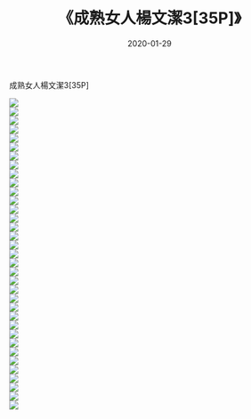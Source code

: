 ﻿---
layout: post
title:  《成熟女人楊文潔3[35P]》
date:   2020-01-29
img: http://pic.660000.xyz/1:/唯美/2020/成熟女人楊文潔3[35P]/000.jpg
categories: [美女, 清纯, 唯美]
---

成熟女人楊文潔3[35P]

  ![](http://pic.660000.xyz/1:/唯美/2020/成熟女人楊文潔3[35P]/001.jpg) <br> ![](http://pic.660000.xyz/1:/唯美/2020/成熟女人楊文潔3[35P]/002.jpg) <br> ![](http://pic.660000.xyz/1:/唯美/2020/成熟女人楊文潔3[35P]/003.jpg) <br> ![](http://pic.660000.xyz/1:/唯美/2020/成熟女人楊文潔3[35P]/004.jpg) <br> ![](http://pic.660000.xyz/1:/唯美/2020/成熟女人楊文潔3[35P]/005.jpg) <br> ![](http://pic.660000.xyz/1:/唯美/2020/成熟女人楊文潔3[35P]/006.jpg) <br> ![](http://pic.660000.xyz/1:/唯美/2020/成熟女人楊文潔3[35P]/007.jpg) <br> ![](http://pic.660000.xyz/1:/唯美/2020/成熟女人楊文潔3[35P]/008.jpg) <br> ![](http://pic.660000.xyz/1:/唯美/2020/成熟女人楊文潔3[35P]/009.jpg) <br> ![](http://pic.660000.xyz/1:/唯美/2020/成熟女人楊文潔3[35P]/010.jpg) <br> ![](http://pic.660000.xyz/1:/唯美/2020/成熟女人楊文潔3[35P]/011.jpg) <br> ![](http://pic.660000.xyz/1:/唯美/2020/成熟女人楊文潔3[35P]/012.jpg) <br> ![](http://pic.660000.xyz/1:/唯美/2020/成熟女人楊文潔3[35P]/013.jpg) <br> ![](http://pic.660000.xyz/1:/唯美/2020/成熟女人楊文潔3[35P]/014.jpg) <br> ![](http://pic.660000.xyz/1:/唯美/2020/成熟女人楊文潔3[35P]/015.jpg) <br> ![](http://pic.660000.xyz/1:/唯美/2020/成熟女人楊文潔3[35P]/016.jpg) <br> ![](http://pic.660000.xyz/1:/唯美/2020/成熟女人楊文潔3[35P]/017.jpg) <br> ![](http://pic.660000.xyz/1:/唯美/2020/成熟女人楊文潔3[35P]/018.jpg) <br> ![](http://pic.660000.xyz/1:/唯美/2020/成熟女人楊文潔3[35P]/019.jpg) <br> ![](http://pic.660000.xyz/1:/唯美/2020/成熟女人楊文潔3[35P]/020.jpg) <br> ![](http://pic.660000.xyz/1:/唯美/2020/成熟女人楊文潔3[35P]/021.jpg) <br> ![](http://pic.660000.xyz/1:/唯美/2020/成熟女人楊文潔3[35P]/022.jpg) <br> ![](http://pic.660000.xyz/1:/唯美/2020/成熟女人楊文潔3[35P]/023.jpg) <br> ![](http://pic.660000.xyz/1:/唯美/2020/成熟女人楊文潔3[35P]/024.jpg) <br> ![](http://pic.660000.xyz/1:/唯美/2020/成熟女人楊文潔3[35P]/025.jpg) <br> ![](http://pic.660000.xyz/1:/唯美/2020/成熟女人楊文潔3[35P]/026.jpg) <br> ![](http://pic.660000.xyz/1:/唯美/2020/成熟女人楊文潔3[35P]/027.jpg) <br> ![](http://pic.660000.xyz/1:/唯美/2020/成熟女人楊文潔3[35P]/028.jpg) <br> ![](http://pic.660000.xyz/1:/唯美/2020/成熟女人楊文潔3[35P]/029.jpg) <br> ![](http://pic.660000.xyz/1:/唯美/2020/成熟女人楊文潔3[35P]/030.jpg) <br> ![](http://pic.660000.xyz/1:/唯美/2020/成熟女人楊文潔3[35P]/031.jpg) <br> ![](http://pic.660000.xyz/1:/唯美/2020/成熟女人楊文潔3[35P]/032.jpg) <br> ![](http://pic.660000.xyz/1:/唯美/2020/成熟女人楊文潔3[35P]/033.jpg) <br> ![](http://pic.660000.xyz/1:/唯美/2020/成熟女人楊文潔3[35P]/034.jpg) <br> ![](http://pic.660000.xyz/1:/唯美/2020/成熟女人楊文潔3[35P]/035.jpg) <br>